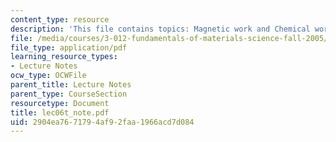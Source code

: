 ```yaml
---
content_type: resource
description: 'This file contains topics: Magnetic work and Chemical work.'
file: /media/courses/3-012-fundamentals-of-materials-science-fall-2005/2904ea7671794af92faa1966acd7d084_lec06t_note.pdf
file_type: application/pdf
learning_resource_types:
- Lecture Notes
ocw_type: OCWFile
parent_title: Lecture Notes
parent_type: CourseSection
resourcetype: Document
title: lec06t_note.pdf
uid: 2904ea76-7179-4af9-2faa-1966acd7d084
---
```


